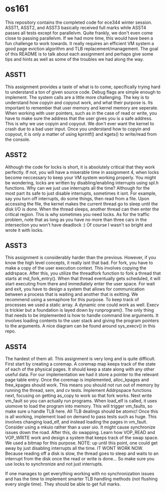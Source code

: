 os161
=====

This repository contains the completed code for ece344 winter session. ASST1, ASST2, and ASST3 basically received full
marks while ASST4 passes all tests except for parallelvm. Quite frankly, we don't even come close to passing parallelvm. If we had more time, this would have been a fun challenge to work towards. It really requires an efficient VM system a good page eviction algorithm
and TLB replacement/management. The goal of this README is to talk about each assignment and perhaps give some tips and hints as well
as some of the troubles we had along the way. 


ASST1
------------

This assignment provides a taste of what is to come, specifically trying hard to understand a ton of given source code.
Debug flags are simple enough to implement. The system calls are a little more challenging. The key is to understand how
copyin and copyout work, and what their purpose is. Its important to remember that user memory and kernel memory are seperate.
When working with user pointers, such as in the case of read or write, you have to make sure the address that the user gives you
is a safe address. This is why we use copyin and copyout. We don't ever want the kernel to crash due to a bad user input.
Once you understand how to copyin and copyout, it is only a matter of using kprintf() and kgets() to write/read from the 
console.


ASST2  
------------

Although the code for locks is short, it is absolutely critical that they work perfectly. If not, you will have a miserable
time in assignment 4, when locks become neccessary to keep your VM system working properly. You might be wondering, locks are 
written by disabling/enabling interrupts using spl.h functions. Why can we just use interrupts all the time? Although for the most 
part its safe to just disable interrupts, sometimes it isnt. For example, say you turn off interrupts, do some things, then read from 
a file. Upon accessing the file, the kernel makes the current thread go to sleep until the disk I/O is done. When the thread sleeps, 
another thread can then enter the critical region. This is why sometimes you need locks.
As for the traffic problem, note that as long as you have no more than three cars in the intersection you won't have deadlock :)
Of course I wasn't so bright and wrote it with locks.


ASST3
------------

This assignment is considerably harder than the previous. However, if you know the high level concepts, it really isnt that bad.
For fork, you have to make a copy of the user execution context. This involves copying the addrspace. After this, you utilize the
threadfork function to fork a thread that starts at md_fork_entry(). When that thread eventually gets scheduled, it will start
executing from there and immediately enter the user space. For wait and exit, you have to design a system that allows for communication
between a process that is waiting and another that is exitting. We recommend using a semaphore for this purpose. To keep track of processes
we used a static array. A dynamic one could work as well. Execv is trickier but a foundation is layed down by runprogram(). The only thing
that needs to be implemented is how to handle command line arguments. It involves loading contents to the user stack and giving the program
pointers to the arguments. A nice diagram can be found around sys_execv() in this repo.


ASST4
------------

The hardest of them all. This assignment is very long and is quite difficult. First start by creating a coremap. A coremap map keeps track
of the state of each of the physical pages. It should keep a state along with any other useful data. For our implementation we had it store
a pointer to the relevant page table entry. Once the coremap is implemented, alloc_kpages and free_kpages should work. This means you 
should not run out of memory by running the thread, sem, and cv tests. Implement Addrpspace functions next, focusing on getting as_copy to work
so that fork works. Next write vm_fault so you can actually run programs. When load_elf is called, it uses uiomove to load the program into memory.
This will trigger vm_faults, so make sure u handle TLB here. All TLB dealings should be atomic! Once this is all working, implement load on demand
to pass tests such as huge. This involves changing load_elf, and instead loading the pages in vm_fault. Consider using a mkuio rather than a user
uio. It might cause synchronize issues down the road. After this, do swapping. Learn how VOP_READ and VOP_WRITE work and design a system that keeps
track of the swap space. We used a bitmap for this purpose. NOTE: up until this point, one could get away by just disabling interrupts all the time.
IT WONT WORK NOW. Because reading off a disk is slow, the thread goes to sleep and waits to an interrupt from the disk once the read or write is done...
So make sure you use locks to synchronize and not just interrupts.

If one manages to get everything working with no synchronization issues and has the time to implement smarter TLB handling methods (not flushing every
single time). They should be able to get full marks.

